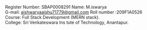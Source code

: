 Register Number: SBAP0008291
Name: M.iswarya 	 
G-mail: aishwaryaaishu71779@gmail.com 
Roll number :209F1A0526
Course: Full Stack Development (MERN stack).  
College: Sri Venkateswara Ins tute of Technology, Anantapur. 

